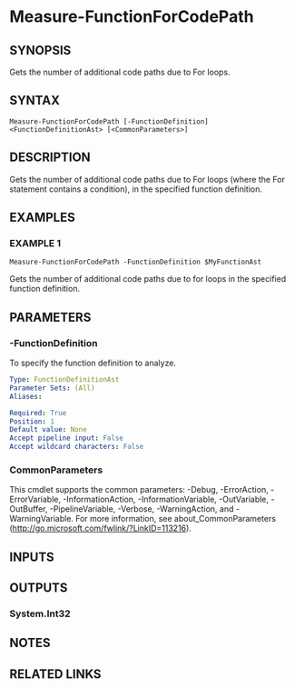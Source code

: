 # Measure-FunctionForCodePath

## SYNOPSIS
Gets the number of additional code paths due to For loops.

## SYNTAX

```
Measure-FunctionForCodePath [-FunctionDefinition] <FunctionDefinitionAst> [<CommonParameters>]
```

## DESCRIPTION
Gets the number of additional code paths due to For loops (where the For statement contains a condition), in the specified function definition.

## EXAMPLES

### EXAMPLE 1
```
Measure-FunctionForCodePath -FunctionDefinition $MyFunctionAst
```

Gets the number of additional code paths due to for loops in the specified function definition.

## PARAMETERS

### -FunctionDefinition
To specify the function definition to analyze.

```yaml
Type: FunctionDefinitionAst
Parameter Sets: (All)
Aliases:

Required: True
Position: 1
Default value: None
Accept pipeline input: False
Accept wildcard characters: False
```

### CommonParameters
This cmdlet supports the common parameters: -Debug, -ErrorAction, -ErrorVariable, -InformationAction, -InformationVariable, -OutVariable, -OutBuffer, -PipelineVariable, -Verbose, -WarningAction, and -WarningVariable.
For more information, see about_CommonParameters (http://go.microsoft.com/fwlink/?LinkID=113216).

## INPUTS

## OUTPUTS

### System.Int32

## NOTES

## RELATED LINKS
